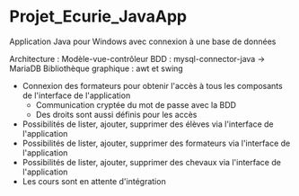 # Projet_Ecurie_JavaApp
Application Java pour Windows avec connexion à une base de données 

Architecture : Modèle-vue-contrôleur
BDD : mysql-connector-java -> MariaDB
Bibliothèque graphique : awt et swing

- Connexion des formateurs pour obtenir l'accès à tous les composants de l'interface de l'application
  - Communication cryptée du mot de passe avec la BDD
  - Des droits sont aussi définis pour les accès 
- Possibilités de lister, ajouter, supprimer des élèves via l'interface de l'application
- Possibilités de lister, ajouter, supprimer des formateurs via l'interface de l'application
- Possibilités de lister, ajouter, supprimer des chevaux via l'interface de l'application
- Les cours sont en attente d'intégration
